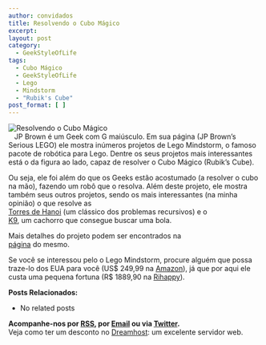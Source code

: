 ```yaml
---
author: convidados
title: Resolvendo o Cubo Mágico
excerpt:
layout: post
category:
  - GeekStyleOfLife
tags:
  - Cubo Mágico
  - GeekStyleOfLife
  - Lego
  - Mindstorm
  - "Rubik's Cube"
post_format: [ ]
---
```

![Resolvendo o Cubo Mágico][1]  
   JP Brown é um Geek com G maiúsculo. Em sua página (JP Brown’s Serious LEGO) ele mostra inúmeros projetos de Lego Mindstorm, o famoso pacote de robótica para Lego. Dentre os seus projetos mais interessantes está o da figura ao lado, capaz de resolver o Cubo Mágico (Rubik’s Cube). 

Ou seja, ele foi além do que os Geeks estão acostumado (a resolver o cubo na mão), fazendo um robô que o resolva. Além deste projeto, ele mostra também seus outros projetos, sendo os mais interessantes (na minha opinião) o que resolve as  
[Torres de Hanoi][2] (um clássico dos problemas recursivos) e o  
[K9][3], um cachorro que consegue buscar uma bola. 

Mais detalhes do projeto podem ser encontrados na  
[página][4] do mesmo. 

Se você se interessou pelo o Lego Mindstorm, procure alguém que possa traze-lo dos EUA para você (US$ 249,99 na [Amazon][5]), já que por aqui ele custa uma pequena fortuna (R$ 1889,90 na [Rihappy][6]). 

**Posts Relacionados:** 
*   No related posts









**Acompanhe-nos por [ RSS][8], por [Email][9] ou via [Twitter][10].**  
Veja como ter um desconto no [Dreamhost][11]: um excelente servidor web.

 [1]: http://vidageek.net/wp-content/uploads/2008/07/resolvendo-o-cubo-magico.jpg
 [2]: http://jpbrown.i8.com/hanoisolver.html "Torres de Hanoi"
 [3]: http://jpbrown.i8.com/k9.html "K9"
 [4]: http://jpbrown.i8.com/cubesolver.html "página do CubeSolver"
 [5]: http://www.amazon.com/LEGO-4494799-Mindstorms-NXT/dp/B000E4FDAE/ref=pd_bbs_sr_1?ie=UTF8&s=toys-and-games&qid=1216994970&sr=8-1 "Amazon"
 [6]: http://www.rihappy.com.br/prodvar.aspx?cp=3013359&np=lego-mindstorms-next "Rihappy"
 [7]: https://twitter.com/share
 [8]: http://feeds.feedburner.com/VidaGeek
 [9]: http://feedburner.google.com/fb/a/mailverify?uri=VidaGeek&loc=pt_BR
 [10]: http://twitter.com/blogvidageek
 [11]: http://vidageek.net/dreamhost/
